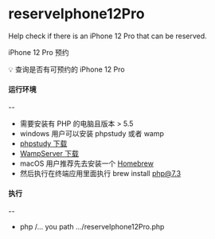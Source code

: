 # reserveIphone12Pro

 Help check if there is an iPhone 12 Pro that can be reserved.
 
 iPhone 12 Pro 预约

💡 查询是否有可预约的 iPhone 12 Pro


#### 运行环境
--
 + 需要安装有 PHP 的电脑且版本 > 5.5
 + windows 用户可以安装 phpstudy 或者 wamp
 + [phpstudy 下载](https://www.xp.cn/download.html)
 + [WampServer 下载](https://www.wampserver.com/)
 + macOS 用户推荐先去安装一个 [Homebrew](https://brew.sh/index_zh-cn)
 + 然后执行在终端应用里面执行 brew install php@7.3

#### 执行
--
 + php /... you path .../reserveIphone12Pro.php
